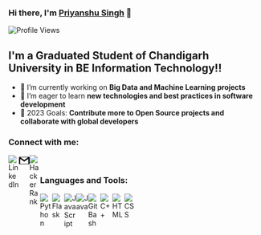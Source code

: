 ### Hi there, I'm [Priyanshu Singh](https://priyanshu1stportfolio.netlify.app/) 👋

![Profile Views](https://hits.seeyoufarm.com/api/count/incr/badge.svg?url=https://github.com/Psingh12354/&title=Profile%20Views)

## I'm a Graduated Student of Chandigarh University in BE Information Technology!!

- 🔭 I’m currently working on **Big Data and Machine Learning projects**
- 👯 I’m eager to learn **new technologies and best practices in software development**
- 🥅 2023 Goals: **Contribute more to Open Source projects and collaborate with global developers**

### Connect with me:

<a href="https://www.linkedin.com/in/priyanshu-singh-a035a218a/">
  <img align="left" alt="LinkedIn" width="21px" src="https://cdns.iconmonstr.com/wp-content/assets/preview/2012/240/iconmonstr-linkedin-3.png" />
</a>
<a href="mailto:18bet1057.it@gmail.com">
  <img align="left" alt="Gmail" width="21px" src="https://github.com/Psingh12354/Psingh12354/blob/master/gmail.svg">
</a>
<a href="https://www.hackerrank.com/priyanshu_706811">
  <img align="left" alt="HackerRank" width="21px" src="https://upload.wikimedia.org/wikipedia/commons/6/6a/Hackerrank_meaningful_logo.svg" />
</a>
<br />

### Languages and Tools:

<img align="left" alt="Python" width="24px" src="https://cdn.jsdelivr.net/npm/simple-icons@3.2.0/icons/python.svg" />
<img align="left" alt="Flask" width="24px" src="https://cdn.jsdelivr.net/npm/simple-icons@3.2.0/icons/flask.svg" />
<img align="left" alt="JavaScript" width="24px" src="https://cdn.jsdelivr.net/npm/simple-icons@3.2.0/icons/javascript.svg" />
<img align="left" alt="Java" width="24px" src="https://cdn.jsdelivr.net/npm/simple-icons@3.2.0/icons/java.svg" />
<img align="left" alt="Git Bash" width="24px" src="https://cdn.jsdelivr.net/npm/simple-icons@3.2.0/icons/git.svg" />
<img align="left" alt="C++" width="24px" src="https://cdn.jsdelivr.net/npm/simple-icons@3.2.0/icons/cplusplus.svg" />
<img align="left" alt="HTML" width="24px" src="https://cdn.jsdelivr.net/npm/simple-icons@3.2.0/icons/html5.svg" />
<img align="left" alt="CSS" width="24px" src="https://cdn.jsdelivr.net/npm/simple-icons@3.2.0/icons/css3.svg" />

<br />
<br />
